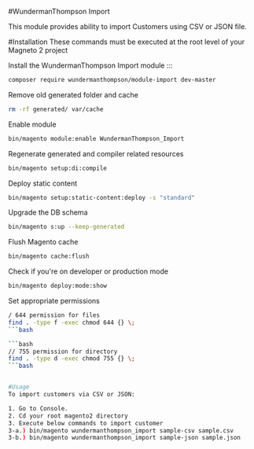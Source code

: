#WundermanThompson Import

This module provides ability to import Customers using CSV or JSON file. 

#Installation 
These commands must be executed at the root level of your Magneto 2 project

Install the WundermanThompson Import module :::

```bash
composer require wundermanthompson/module-import dev-master
```
Remove old generated folder and cache
```bash
rm -rf generated/ var/cache
```

Enable module
```bash
bin/magento module:enable WundermanThompson_Import
```

Regenerate generated and compiler related resources
```bash
bin/magento setup:di:compile
```

Deploy static content
```bash
bin/magento setup:static-content:deploy -s "standard"
```

Upgrade the DB schema
```bash
bin/magento s:up --keep-generated
```

Flush Magento cache
```bash
bin/magento cache:flush
```

Check if you're on developer or production mode
```bash
bin/magento deploy:mode:show
```

Set appropriate permissions
```bash
/ 644 permission for files
find . -type f -exec chmod 644 {} \; 
```bash

```bash
// 755 permission for directory
find . -type d -exec chmod 755 {} \; 
```bash


#Usage
To import customers via CSV or JSON:

1. Go to Console.
2. Cd your root magento2 directory
3. Execute below commands to import customer
3-a.) bin/magento wundermanthompson_import sample-csv sample.csv
3-b.) bin/magento wundermanthompson_import sample-json sample.json
